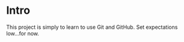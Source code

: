 Intro
=====

This project is simply to learn to use Git and GitHub.  Set expectations low...for now.
